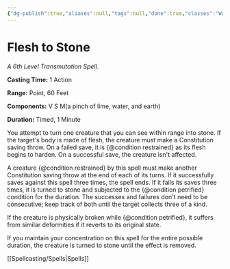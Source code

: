 ```yaml
---
{"dg-publish":true,"aliases":null,"tags":null,"done":true,"classes":"Warlock, Wizard,","spellLevel":6,"school":"Transmutation","source":"PHB","permalink":"/spells/flesh-to-stone/","dgHomeLink":false,"dgPassFrontmatter":true}
---
```


# Flesh to Stone
*A 6th Level Transmutation Spell.*

**Casting Time:** 1 Action

**Range:** Point, 60 Feet

**Components:** V S M(a pinch of lime, water, and earth)

**Duration:** Timed, 1 Minute

You attempt to turn one creature that you can see within range into stone. If the target's body is made of flesh, the creature must make a Constitution saving throw. On a failed save, it is {@condition restrained} as its flesh begins to harden. On a successful save, the creature isn't affected.



A creature {@condition restrained} by this spell must make another Constitution saving throw at the end of each of its turns. If it successfully saves against this spell three times, the spell ends. If it fails its saves three times, it is turned to stone and subjected to the {@condition petrified} condition for the duration. The successes and failures don't need to be consecutive; keep track of both until the target collects three of a kind.



If the creature is physically broken while {@condition petrified}, it suffers from similar deformities if it reverts to its original state.



If you maintain your concentration on this spell for the entire possible duration, the creature is turned to stone until the effect is removed.

[[Spellcasting/Spells|Spells]]